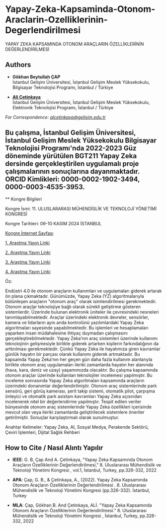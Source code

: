 # Yapay-Zeka-Kapsaminda-Otonom-Araclarin-Ozelliklerinin-Degerlendirilmesi

YAPAY ZEKA KAPSAMINDA OTONOM ARAÇLARIN ÖZELLİKLERİNİN DEĞERLENDİRİLMESİ

## Authors

- **Gökhan Beytullah ÇAP**  
  İstanbul Gelişim Üniversitesi, İstanbul Gelişim Meslek Yüksekokulu, Bilgisayar Teknolojisi Programı, İstanbul / Türkiye

- [**Ali Çetinkaya**](https://scholar.google.com.tr/citations?user=XSEW-NcAAAAJ)  
  İstanbul Gelişim Üniversitesi, İstanbul Gelişim Meslek Yüksekokulu, Elektronik Teknolojisi Programı, İstanbul / Türkiye
  
*For Correspondence: alcetinkaya@gelisim.edu.tr*

## Bu çalışma, İstanbul Gelişim Üniversitesi, İstanbul Gelişim Meslek Yüksekokulu Bilgisayar Teknolojisi Programı'nda 2022-2023 Güz döneminde yürütülen BGT211 Yapay Zeka dersinde gerçekleştirilen uygulamalı proje çalışmalarının sonuçlarına dayanmaktadır. ORCID Kimlikleri: 0000-0002-1902-3494, 0000-0003-4535-3953.

** Kongre Bilgileri

Kongre İsmi: 11. ULUSLARARASI MÜHENDİSLİK VE TEKNOLOJİ YÖNETİMİ KONGRESİ
  
Kongre Tarihleri: 09-10 KASIM 2024 İSTANBUL

[Kongre İnternet Sayfası](https://www.muhendislikveteknolojiyonetimikongresi.org)

[1. Araştma Yayın Linki](https://scholar.google.com.tr/citations?view_op=view_citation&hl=tr&user=XSEW-NcAAAAJ&sortby=pubdate&citation_for_view=XSEW-NcAAAAJ:7PzlFSSx8tAC)

[2. Araştma Yayın Linki](https://avesis.gelisim.edu.tr/yayin/b042e3b3-b6ab-471c-888e-f50b6ce1fae3/tahmin-ve-ongoru-islemlerinde-yapay-zeka-uygulamalari-sosyal-medya-dogal-dil-isleme-ve-sohbet-botlari-uzerinde-simulasyon-arastirmalari)

[3. Araştma Yayın Linki](https://www.researchgate.net/publication/379958684_TAHMIN_VE_ONGORU_ISLEMLERINDE_YAPAY_ZEKA_UYGULAMALARI_SOSYAL_MEDYA_DOGAL_DIL_ISLEME_VE_SOHBET_BOTLARI_UZERINDE_SIMULASYON_ARASTIRMALARI)

[4. Araştma Yayın Linki](https://www.instagram.com/p/C4k-F6mNcZb/)

Öz:

Endüstri 4.0 ile otonom araçların kullanımları ve uygulamaları giderek artarak ön plana çıkmaktadır. Günümüzde, Yapay Zeka (YZ) algoritmalarıyla bütünleşen araçların "otonom araç" olarak isimlendirilmesi gerekmektedir. Otonom araçlar teknolojiye bağlı olarak sürekli geliştirme gösteren sistemlerdir. Üzerinde bulunan elektronik üniteler ile çevresindeki nesneleri tanımlayabilmektedir. Araçlar üzerindeki elektronik devreler, sensörler, kamera ve lidarların aynı anda kontrolünü yazılımlardaki Yapay Zeka algoritmaları sayesinde yapabilmektedir. Bu işlemleri ve hesaplamaları yaparken insan müdahalesine ihtiyaç duymadan çalışmasını gerçekleştirebilmektedir. Yapay Zeka’nın araç sistemleri üzerinde kullanımı teknolojinin gelişmesiyle birlikte giderek artarken kişilerin farkındalığının da arttırılması gerekmektedir. Çünkü Yapay Zeka ile hayatımıza giren kavramlar günlük hayatın bir parçası olarak kullanımı giderek artmaktadır. Bu kapsamda Yapay Zeka’nın her geçen gün daha fazla kullanım alanlarıyla birlikte otonom araç uygulamaları ileriki zamanlarda hayatın her alanında (hava, kara, deniz ve uzay) yaşamımızda olacaktır. Bu çalışma kapsamında otonom araçlar üzerinde kullanılan teknolojiler incelemesi yapılmıştır. Bu inceleme sonrasında Yapay Zeka algoritmaları kapsamında araçların üzerindeki donanımlar değerlendirilmiştir. Otonom araç sistemlerinde park sensörü, geri görüş kamerası, şerit takip sistemi, otomatik pilot, çarpışma önleyici ve otomatik park asistanı kavramları Yapay Zeka açısından incelenerek nitel bir değerlendirme yapılmıştır. Tespit edilen veriler bünyesinde otonom araç sistemlerinde Yapay Zeka özellikleri içerisinde mevcut olan veya ileriki zamanlarda geliştirilecek sistemlere öneriler getirilmiştir. Sonuçlar karşılaştırmalı olarak sunulmuştur.

Anahtar Kelimeler: Yapay Zeka, AI, Sosyal Medya, Perakende Sektörü, Çeviri İşlemleri, Dijital Sağlık Rehberi 

## How to Cite / Nasıl Alıntı Yapılır

- **IEEE**: G. B.  Çap And A.  Çetinkaya, "Yapay Zeka Kapsamında Otonom Araçların Özelliklerinin Değerlendirilmesi,"  8. Uluslararası Mühendislik ve Teknoloji Yönetimi Kongresi , vol.1, İstanbul, Turkey, pp.326-332, 2022                               

- **APA**: Çap, G. B.,  & Çetinkaya, A., (2022).  Yapay Zeka Kapsamında Otonom Araçların Özelliklerinin Değerlendirilmesi . 8. Uluslararası Mühendislik ve Teknoloji Yönetimi Kongresi (pp.326-332). İstanbul, Turkey                            
- **MLA**: Çap, Gökhan B.  And Çetinkaya, ALİ.  "Yapay Zeka Kapsamında Otonom Araçların Özelliklerinin Değerlendirilmesi."  8. Uluslararası Mühendislik ve Teknoloji Yönetimi Kongresi , İstanbul, Turkey, pp.326-332, 2022                

